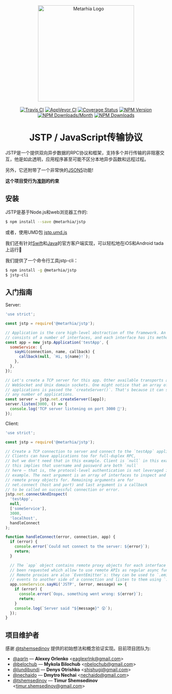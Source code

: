 <!-- lint ignore -->
<div align="center">
  <a href="https://github.com/metarhia/jstp"><img
    src="https://cdn.rawgit.com/metarhia/Metarhia/master/Logos/metarhia-logo.svg"
    alt="Metarhia Logo"
    width="300"
  /></a>
  <br />
  <br />
  <a href="https://travis-ci.org/metarhia/jstp"><img
    src="https://travis-ci.org/metarhia/jstp.svg?branch=master"
    alt="Travis CI"
  /></a>
  <a href="https://ci.appveyor.com/project/metarhia/jstp"><img
    src="https://ci.appveyor.com/api/projects/status/rev863t5a909ltuq/branch/master?svg=true"
    alt="AppVeyor CI"
  /></a>
  <a href="https://coveralls.io/github/metarhia/jstp?branch=master"><img
    src="https://coveralls.io/repos/github/metarhia/jstp/badge.svg?branch=master"
    alt="Coverage Status"
  /></a>
  <a href="https://badge.fury.io/js/%40metarhia%2Fjstp"><img
    src="https://badge.fury.io/js/%40metarhia%2Fjstp.svg"
    alt="NPM Version"
  /></a>
  <a href="https://www.npmjs.com/package/@metarhia/jstp"><img
    src="https://img.shields.io/npm/dm/@metarhia/jstp.svg"
    alt="NPM Downloads/Month"
  /></a>
  <a href="https://www.npmjs.com/package/@metarhia/jstp"><img
    src="https://img.shields.io/npm/dt/@metarhia/jstp.svg"
    alt="NPM Downloads"
  /></a>
  <h1>JSTP / JavaScript传输协议</h1>
</div>


JSTP是一个提供双向异步数据的RPC协议和框架，支持多个并行传输的非阻塞交互，他是如此透明，应用程序甚至可能不区分本地异步函数和远程过程。

另外，它还附带了一个非常快的[JSON5](https://github.com/json5)功能!


**这个项目受行为[准则](CODE_OF_CONDUCT.md)的约束**



## 安装

JSTP是基于Node.js和web浏览器工作的:
```sh
$ npm install --save @metarhia/jstp
```
或者，使用UMD包 [jstp.umd.js](https://unpkg.com/@metarhia/jstp@latest/dist/jstp.umd.js)

我们还有针对[Swift](https://github.com/metarhia/jstp-swift)和[Java](https://github.com/metarhia/jstp-java)的官方客户端实现，可以轻松地在iOS和Android tada上运行🎉

我们提供了一个命令行工具jstp-cli：

```sh
$ npm install -g @metarhia/jstp
$ jstp-cli
```

## 入门指南

Server:

```js
'use strict';

const jstp = require('@metarhia/jstp');

// Application is the core high-level abstraction of the framework. An app
// consists of a number of interfaces, and each interface has its methods.
const app = new jstp.Application('testApp', {
  someService: {
    sayHi(connection, name, callback) {
      callback(null, `Hi, ${name}!`);
    },
  },
});

// Let's create a TCP server for this app. Other available transports are
// WebSocket and Unix domain sockets. One might notice that an array of
// applications is passed the `createServer()`. That's because it can serve
// any number of applications.
const server = jstp.net.createServer([app]);
server.listen(3000, () => {
  console.log('TCP server listening on port 3000 🚀');
});
```

Client:

```js
'use strict';

const jstp = require('@metarhia/jstp');

// Create a TCP connection to server and connect to the `testApp` application.
// Clients can have applications too for full-duplex RPC,
// but we don't need that in this example. Client is `null` in this example,
// this implies that username and password are both `null`
// here — that is, the protocol-level authentication is not leveraged in this
// example. The next argument is an array of interfaces to inspect and build
// remote proxy objects for. Remaining arguments are for
// net.connect (host and port) and last argument is a callback
// to be called on successful connection or error.
jstp.net.connectAndInspect(
  'testApp',
  null,
  ['someService'],
  3000,
  'localhost',
  handleConnect
);

function handleConnect(error, connection, app) {
  if (error) {
    console.error(`Could not connect to the server: ${error}`);
    return;
  }

  // The `app` object contains remote proxy objects for each interface that has
  // been requested which allow to use remote APIs as regular async functions.
  // Remote proxies are also `EventEmitter`s: they can be used to `.emit()`
  // events to another side of a connection and listen to them using `.on()`.
  app.someService.sayHi('JSTP', (error, message) => {
    if (error) {
      console.error(`Oops, something went wrong: ${error}`);
      return;
    }
    console.log(`Server said "${message}" 😲`);
  });
}
```

## 项目维护者

感谢 [@tshemsedinov](https://github.com/tshemsedinov) 提供的初始想法和概念验证实现。目前项目团队为:

- [@aqrln](https://github.com/aqrln) &mdash;
  **Alexey Orlenko** &lt;eaglexrlnk@gmail.com&gt;
- [@belochub](https://github.com/belochub) &mdash;
  **Mykola Bilochub** &lt;nbelochub@gmail.com&gt;
- [@lundibundi](https://github.com/lundibundi) &mdash;
  **Denys Otrishko** &lt;shishugi@gmail.com&gt;
- [@nechaido](https://github.com/nechaido) &mdash;
  **Dmytro Nechai** &lt;nechaido@gmail.com&gt;
- [@tshemsedinov](https://github.com/tshemsedinov) &mdash;
  **Timur Shemsedinov** &lt;timur.shemsedinov@gmail.com&gt;
